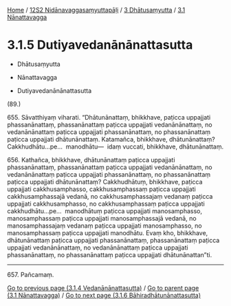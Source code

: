 
[Home](/) / [12S2 Nidānavaggasaṃyuttapāḷi](../...md) / [3 Dhātusaṃyutta](...md) / [3.1 Nānattavagga](../12S2/3/3.1.md)

# 3.1.5 Dutiyavedanānānattasutta

* Dhātusaṃyutta

* Nānattavagga

* Dutiyavedanānānattasutta

(89.)

655\. Sāvatthiyaṃ viharati. “Dhātunānattaṃ, bhikkhave, paṭicca uppajjati phassanānattaṃ, phassanānattaṃ paṭicca uppajjati vedanānānattaṃ, no vedanānānattaṃ paṭicca uppajjati phassanānattaṃ, no phassanānattaṃ paṭicca uppajjati dhātunānattaṃ. Katamañca, bhikkhave, dhātunānattaṃ? Cakkhudhātu…pe…  manodhātu—  idaṃ vuccati, bhikkhave, dhātunānattaṃ.

656\. Kathañca, bhikkhave, dhātunānattaṃ paṭicca uppajjati phassanānattaṃ, phassanānattaṃ paṭicca uppajjati vedanānānattaṃ, no vedanānānattaṃ paṭicca uppajjati phassanānattaṃ, no phassanānattaṃ paṭicca uppajjati dhātunānattaṃ? Cakkhudhātuṃ, bhikkhave, paṭicca uppajjati cakkhusamphasso, cakkhusamphassaṃ paṭicca uppajjati cakkhusamphassajā vedanā, no cakkhusamphassajaṃ vedanaṃ paṭicca uppajjati cakkhusamphasso, no cakkhusamphassaṃ paṭicca uppajjati cakkhudhātu…pe…  manodhātuṃ paṭicca uppajjati manosamphasso, manosamphassaṃ paṭicca uppajjati manosamphassajā vedanā, no manosamphassajaṃ vedanaṃ paṭicca uppajjati manosamphasso, no manosamphassaṃ paṭicca uppajjati manodhātu. Evaṃ kho, bhikkhave, dhātunānattaṃ paṭicca uppajjati phassanānattaṃ, phassanānattaṃ paṭicca uppajjati vedanānānattaṃ, no vedanānānattaṃ paṭicca uppajjati phassanānattaṃ, no phassanānattaṃ paṭicca uppajjati dhātunānattan”ti.

---

657\. Pañcamaṃ.



[Go to previous page (3.1.4 Vedanānānattasutta)](3.1.4.md) / [Go to parent page (3.1 Nānattavagga)](../12S2/3/3.1.md) / [Go to next page (3.1.6 Bāhiradhātunānattasutta)](3.1.6.md)



